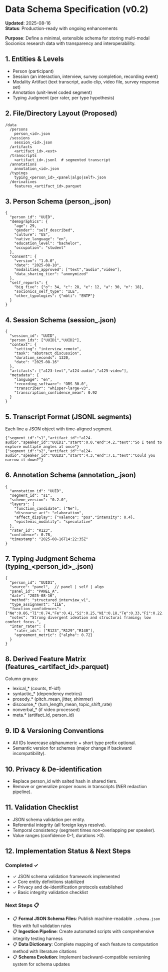 # Data Schema Specification (v0.2)

**Updated**: 2025-08-16  
**Status**: Production-ready with ongoing enhancements

**Purpose**: Define a minimal, extensible schema for storing multi-modal Socionics research data with transparency and interoperability.

## 1. Entities & Levels
- Person (participant)
- Session (an interaction, interview, survey completion, recording event)
- Modality Artifact (text transcript, audio clip, video file, survey response set)
- Annotation (unit-level coded segment)
- Typing Judgment (per rater, per type hypothesis)

## 2. File/Directory Layout (Proposed)
```
/data
  /persons
    person_<id>.json
  /sessions
    session_<id>.json
  /artifacts
    <artifact_id>.<ext>
  /transcripts
    <artifact_id>.jsonl  # segmented transcript
  /annotations
    annotation_<id>.json
  /typings
    typing_<person_id>_<panel|algo|self>.json
  /derivatives
    features_<artifact_id>.parquet
```

## 3. Person Schema (person_<id>.json)
```
{
  "person_id": "UUID",
  "demographics": {
    "age": 29,
    "gender": "self_described",
    "culture": "US",
    "native_language": "en",
    "education_level": "bachelor",
    "occupation": "student"
  },
  "consent": {
    "version": "1.0.0",
    "date": "2025-08-10",
    "modalities_approved": ["text","audio","video"],
    "data_sharing_tier": "anonymized"
  },
  "self_reports": {
    "big_five": {"o": 34, "c": 28, "e": 12, "a": 30, "n": 18},
    "socionics_self_type": "ILE",
    "other_typologies": {"mbti": "ENTP"}
  }
}
```

## 4. Session Schema (session_<id>.json)
```
{
  "session_id": "UUID",
  "person_ids": ["UUID1","UUID2"],
  "context": {
    "setting": "interview_remote",
    "task": "abstract_discussion",
    "duration_seconds": 1320,
    "date": "2025-08-16"
  },
  "artifacts": ["a123-text","a124-audio","a125-video"],
  "metadata": {
    "language": "en",
    "recording_software": "OBS 30.0",
    "transcriber": "whisper-large-v3",
    "transcription_confidence_mean": 0.92
  }
}
```

## 5. Transcript Format (JSONL segments)
Each line a JSON object with time-aligned segment.
```
{"segment_id":"s1","artifact_id":"a124-audio","speaker_id":"UUID1","start":0.0,"end":4.2,"text":"So I tend to explore multiple angles at once"}
{"segment_id":"s2","artifact_id":"a124-audio","speaker_id":"UUID2","start":4.3,"end":7.1,"text":"Could you narrow it down?"}
```

## 6. Annotation Schema (annotation_<id>.json)
```
{
  "annotation_id": "UUID",
  "segment_id": "s1",
  "scheme_version": "0.2.0",
  "layers": {
    "function_candidate": ["Ne"],
    "discourse_act": "elaboration",
    "affect_display": {"valence": "pos","intensity": 0.4},
    "epistemic_modality": "speculative"
  },
  "rater_id": "R123",
  "confidence": 0.78,
  "timestamp": "2025-08-16T14:22:35Z"
}
```

## 7. Typing Judgment Schema (typing_<person_id>_<source>.json)
```
{
  "person_id": "UUID1",
  "source": "panel",  // panel | self | algo
  "panel_id": "PANEL_A",
  "date": "2025-08-16",
  "method": "structured_interview_v1",
  "type_assignment": "ILE",
  "function_confidences": {"Ne":0.86,"Ti":0.74,"Fe":0.41,"Si":0.25,"Ni":0.18,"Te":0.33,"Fi":0.22,"Se":0.27},
  "notes": "Strong divergent ideation and structural framing; low comfort focus.",
  "inter_rater": {
    "rater_ids": ["R123","R129","R140"],
    "agreement_metric": {"alpha": 0.72}
  }
}
```

## 8. Derived Feature Matrix (features_<artifact_id>.parquet)
Column groups:
- lexical_* (counts, tf-idf)
- syntactic_* (dependency metrics)
- prosody_* (pitch_mean, jitter, shimmer)
- discourse_* (turn_length_mean, topic_shift_rate)
- nonverbal_* (if video processed)
- meta.* (artifact_id, person_id)

## 9. ID & Versioning Conventions
- All IDs lowercase alphanumeric + short type prefix optional.
- Semantic version for schemes (major change if backward incompatibility).

## 10. Privacy & De-identification
- Replace person_id with salted hash in shared tiers.
- Remove or generalize proper nouns in transcripts (NER redaction pipeline). 

## 11. Validation Checklist
- JSON schema validation per entity.
- Referential integrity (all foreign keys resolve).
- Temporal consistency (segment times non-overlapping per speaker).
- Value ranges (confidence 0-1, durations >0).

## 12. Implementation Status & Next Steps

### Completed ✓
- ✓ JSON schema validation framework implemented
- ✓ Core entity definitions stabilized
- ✓ Privacy and de-identification protocols established
- ✓ Basic integrity validation checklist

### Next Steps 📋
- 📋 **Formal JSON Schema Files**: Publish machine-readable `.schema.json` files with full validation rules
- 📋 **Ingestion Pipeline**: Create automated scripts with comprehensive integrity testing harness  
- 📋 **Data Dictionary**: Complete mapping of each feature to computation method with literature citations
- 📋 **Schema Evolution**: Implement backward-compatible versioning system for schema updates
